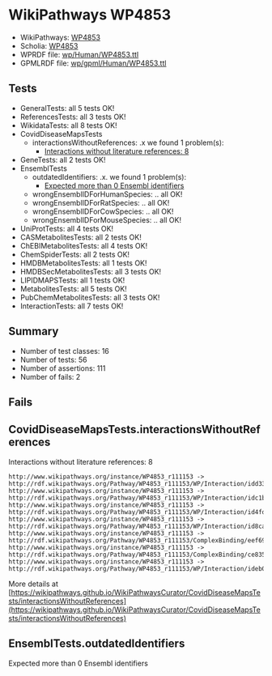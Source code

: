 # WikiPathways WP4853

* WikiPathways: [WP4853](https://identifiers.org/wikipathways:WP4853)
* Scholia: [WP4853](https://scholia.toolforge.org/wikipathways/WP4853)
* WPRDF file: [wp/Human/WP4853.ttl](../wp/Human/WP4853.ttl)
* GPMLRDF file: [wp/gpml/Human/WP4853.ttl](../wp/gpml/Human/WP4853.ttl)

## Tests
* GeneralTests: all 5 tests OK!
* ReferencesTests: all 3 tests OK!
* WikidataTests: all 8 tests OK!
* CovidDiseaseMapsTests
    * interactionsWithoutReferences: .x we found 1 problem(s):
        * [Interactions without literature references: 8](#2e295936)
* GeneTests: all 2 tests OK!
* EnsemblTests
    * outdatedIdentifiers: .x. we found 1 problem(s):
        * [Expected more than 0 Ensembl identifiers](#f44398b7)
    * wrongEnsemblIDForHumanSpecies: .. all OK!
    * wrongEnsemblIDForRatSpecies: .. all OK!
    * wrongEnsemblIDForCowSpecies: .. all OK!
    * wrongEnsemblIDForMouseSpecies: .. all OK!
* UniProtTests: all 4 tests OK!
* CASMetabolitesTests: all 2 tests OK!
* ChEBIMetabolitesTests: all 4 tests OK!
* ChemSpiderTests: all 2 tests OK!
* HMDBMetabolitesTests: all 1 tests OK!
* HMDBSecMetabolitesTests: all 3 tests OK!
* LIPIDMAPSTests: all 1 tests OK!
* MetabolitesTests: all 5 tests OK!
* PubChemMetabolitesTests: all 3 tests OK!
* InteractionTests: all 7 tests OK!


## Summary

* Number of test classes: 16
* Number of tests: 56
* Number of assertions: 111
* Number of fails: 2

## Fails

<a name="2e295936" />

## CovidDiseaseMapsTests.interactionsWithoutReferences

Interactions without literature references: 8
```http://www.wikipathways.org/instance/WP4853_r111153 -> http://rdf.wikipathways.org/Pathway/WP4853_r111153/WP/Interaction/id514f61ff
http://www.wikipathways.org/instance/WP4853_r111153 -> http://rdf.wikipathways.org/Pathway/WP4853_r111153/WP/Interaction/idd3306a7b
http://www.wikipathways.org/instance/WP4853_r111153 -> http://rdf.wikipathways.org/Pathway/WP4853_r111153/WP/Interaction/idc1be3099
http://www.wikipathways.org/instance/WP4853_r111153 -> http://rdf.wikipathways.org/Pathway/WP4853_r111153/WP/Interaction/id4fda8300
http://www.wikipathways.org/instance/WP4853_r111153 -> http://rdf.wikipathways.org/Pathway/WP4853_r111153/WP/Interaction/id8ca14613
http://www.wikipathways.org/instance/WP4853_r111153 -> http://rdf.wikipathways.org/Pathway/WP4853_r111153/ComplexBinding/eef69
http://www.wikipathways.org/instance/WP4853_r111153 -> http://rdf.wikipathways.org/Pathway/WP4853_r111153/ComplexBinding/ce835
http://www.wikipathways.org/instance/WP4853_r111153 -> http://rdf.wikipathways.org/Pathway/WP4853_r111153/WP/Interaction/ideb0617af
```

More details at [https://wikipathways.github.io/WikiPathwaysCurator/CovidDiseaseMapsTests/interactionsWithoutReferences](https://wikipathways.github.io/WikiPathwaysCurator/CovidDiseaseMapsTests/interactionsWithoutReferences)

<a name="f44398b7" />

## EnsemblTests.outdatedIdentifiers

Expected more than 0 Ensembl identifiers
